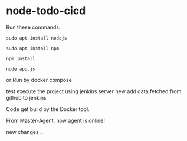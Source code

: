 # node-todo-cicd

Run these commands:


`sudo apt install nodejs`


`sudo apt install npm`


`npm install`

`node app.js`

or Run by docker compose

test 
execute the project using jenkins server
new add
data fetched from github to jenkins

Code get build by the Docker tool.

From Master-Agent, now agent is online!


new changes
..
